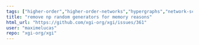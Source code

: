 ```yaml
---
tags: ["higher-order","higher-order-networks","hypergraphs","network-science"]
title: "remove np random generators for memory reasons"
html_url: "https://github.com/xgi-org/xgi/issues/361"
user: "maximelucas"
repo: "xgi-org/xgi"
---
```


